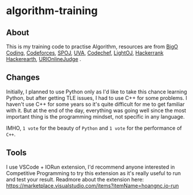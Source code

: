 # algorithm-training
## About
This is my training code to practise Algorithm, resources are from [BigO Coding](http://bigocoding.com/ "BigO Coding"), [Codeforces](http://codeforces.com/ "Codeforces"), [SPOJ](https://www.spoj.com/ "SPOJ"), [UVA](https://uva.onlinejudge.org/ "UVA"), [Codechef](https://www.codechef.com/ "Codechef"), [LightOJ](http://lightoj.com "LightOJ"), [Hackerrank](https://hackerrank.com "Hackerrank") [Hackerearth](https://hackerearth.com "Hackerearth"), [URIOnlineJudge](https://www.urionlinejudge.com.br/judge/en "URIOnlineJudge")  .

## Changes
Initially, I planned to use Python only as I'd like to take this chance learning Python, but after getting TLE issues, I had to use C++ for some problems. I haven't use C++ for some years so it's quite difficult for me to get familiar with it. But at the end of the day, everything was going well since the most important thing is the programming mindset, not specific in any language.

IMHO, `1 vote` for the beauty of `Python` and `1 vote` for the performance of `C++`.

## Tools
I use VSCode + IORun extension, I'd recommend anyone interested in Competitive Programming to try this extension as it's really useful to run and test your result. Readmore about the extension here: https://marketplace.visualstudio.com/items?itemName=hoangnc.io-run
